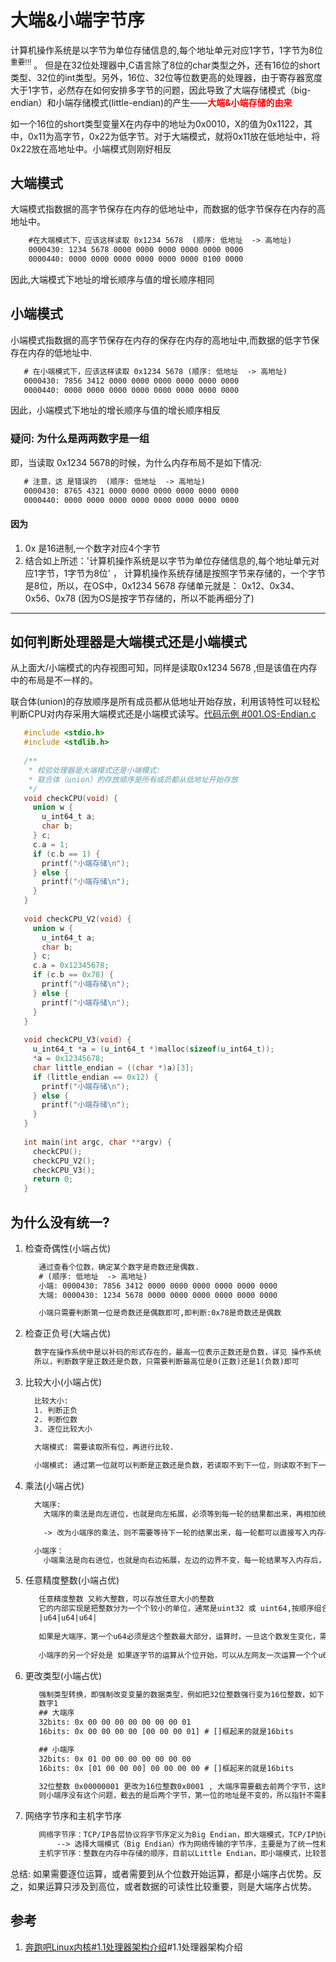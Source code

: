 # 大端&小端字节序
计算机操作系统是以字节为单位存储信息的,每个地址单元对应1字节，1字节为8位<sup>重要!!!</sup> 。 但是在32位处理器中,C语言除了8位的char类型之外，还有16位的short类型、32位的int类型。另外，16位、32位等位数更高的处理器，由于寄存器宽度大于1字节，必然存在如何安排多字节的问题，因此导致了大端存储模式（big-endian）和小端存储模式(little-endian)的产生——<font color='red'>**大端&小端存储的由来**</font>

如一个16位的short类型变量X在内存中的地址为0x0010，X的值为0x1122，其中，0x11为高字节，0x22为低字节。对于大端模式，就将0x11放在低地址中，将0x22放在高地址中。小端模式则刚好相反

## 大端模式
大端模式指数据的高字节保存在内存的低地址中，而数据的低字节保存在内存的高地址中。
```txt
    #在大端模式下，应该这样读取 0x1234 5678  (顺序: 低地址  -> 高地址)
    0000430: 1234 5678 0000 0000 0000 0000 0000 0000
    0000440: 0000 0000 0000 0000 0000 0000 0100 0000
```
因此,大端模式下地址的增长顺序与值的增长顺序相同

## 小端模式
小端模式指数据的高字节保存在内存的保存在内存的高地址中,而数据的低字节保存在内存的低地址中.
```txt
   # 在小端模式下，应该这样读取 0x1234 5678 (顺序: 低地址  -> 高地址)
   0000430: 7856 3412 0000 0000 0000 0000 0000 0000
   0000440: 0000 0000 0000 0000 0000 0000 0000 0000
```
因此，小端模式下地址的增长顺序与值的增长顺序相反

### 疑问: 为什么是两两数字是一组
即，当读取 0x1234 5678的时候，为什么内存布局不是如下情况:
```txt
   # 注意，这 是错误的  (顺序: 低地址  -> 高地址)
   0000430: 8765 4321 0000 0000 0000 0000 0000 0000
   0000440: 0000 0000 0000 0000 0000 0000 0000 0000
```
#### 因为
1. 0x 是16进制,一个数字对应4个字节
2. 结合如上所述：'计算机操作系统是以字节为单位存储信息的,每个地址单元对应1字节，1字节为8位' ， 计算机操作系统存储是按照字节来存储的，一个字节是8位，所以，在OS中，0x1234 5678 存储单元就是： 0x12、0x34、0x56、0x78  (因为OS是按字节存储的，所以不能再细分了)

---

## 如何判断处理器是大端模式还是小端模式
从上面大/小端模式的内存视图可知，同样是读取0x1234 5678 ,但是该值在内存中的布局是不一样的。

联合体(union)的存放顺序是所有成员都从低地址开始存放，利用该特性可以轻松判断CPU对内存采用大端模式还是小端模式读写。[代码示例 #001.OS-Endian.c](../004.TEST_CODE_SPACE/001.OS-Endian.c)
```c
   #include <stdio.h>
   #include <stdlib.h>
   
   /**
    * 校验处理器是大端模式还是小端模式:
    * 联合体（union）的存放顺序是所有成员都从低地址开始存放
    */
   void checkCPU(void) {
     union w {
       u_int64_t a;
       char b;
     } c;
     c.a = 1;
     if (c.b == 1) {
       printf("小端存储\n");
     } else {
       printf("小端存储\n");
     }
   }
   
   void checkCPU_V2(void) {
     union w {
       u_int64_t a;
       char b;
     } c;
     c.a = 0x12345678;
     if (c.b == 0x78) {
       printf("小端存储\n");
     } else {
       printf("小端存储\n");
     }
   }
   
   void checkCPU_V3(void) {
     u_int64_t *a = (u_int64_t *)malloc(sizeof(u_int64_t));
     *a = 0x12345678;
     char little_endian = ((char *)a)[3];
     if (little_endian == 0x12) {
       printf("小端存储\n");
     } else {
       printf("小端存储\n");
     }
   }
   
   int main(int argc, char **argv) {
     checkCPU();
     checkCPU_V2();
     checkCPU_V3();
     return 0;
   }
```

## 为什么没有统一?
1. 检查奇偶性(小端占优)
   ```txt
      通过查看个位数，确定某个数字是奇数还是偶数.
      # (顺序: 低地址  -> 高地址)
      小端: 0000430: 7856 3412 0000 0000 0000 0000 0000 0000
      大端: 0000430: 1234 5678 0000 0000 0000 0000 0000 0000

      小端只需要判断第一位是奇数还是偶数即可,即判断:0x78是奇数还是偶数
   ```
2. 检查正负号(大端占优)
   ```txt
     数字在操作系统中是以补码的形式存在的，最高一位表示正数还是负数，详见 操作系统 
     所以，判断数字是正数还是负数，只需要判断最高位是0(正数)还是1(负数)即可
   ```
3. 比较大小(小端占优)
   ```txt
     比较大小:
     1. 判断正负
     2. 判断位数
     3. 逐位比较大小
     
     大端模式: 需要读取所有位，再进行比较.

     小端模式: 通过第一位就可以判断是正数还是负数，若读取不到下一位，则读取不到下一位的那个数就比能读到下一位的数小。
   ```
4. 乘法(小端占优)
   ```txt
     大端序:
       大端序的乘法是向左进位，也就是向左拓展，必须等到每一轮的结果都出来，再相加统一写入内存.
       
       -> 改为小端序的乘法，则不需要等待下一轮的结果出来，每一轮都可以直接写入内存——因为最高位是不变的

     小端序：
       小端乘法是向右进位，也就是向右边拓展，左边的边界不变，每一轮结果写入内存后，就不需要移动，后面有变化只需要改动对应的位就行。
   ```
5. 任意精度整数(小端占优)
   ```txt
      任意精度整数 又称大整数，可以存放任意大小的整数
      它的内部实现是把整数分为一个个较小的单位，通常是uint32 或 uint64,按顺序组合在一起
      |u64|u64|u64|
      
      如果是大端序，第一个u64必须是这个整数最大部分，运算时，一旦这个数发生变化，需要进位，后面的所有位都必须移动和改写。小端序发生进位时，往往不需要所有位移动。
      
      小端序的另一个好处是 如果逐字节的运算从个位开始，可以从左网友一次运算一个个u64，算完上一个再读取下一个，大端就不行，必须读取整个数以后再进行.
   ```
6. 更改类型(小端占优)
   ```txt
      强制类型转换，即强制改变变量的数据类型，例如把32位整数强行变为16位整数，如下
      数字1
      ## 大端序
      32bits: 0x 00 00 00 00 00 00 00 01
      16bits: 0x 00 00 00 00 [00 00 00 01] # []框起来的就是16bits

      ## 小端序
      32bits: 0x 01 00 00 00 00 00 00 00
      16bits: 0x [01 00 00 00] 00 00 00 00 # []框起来的就是16bits

      32位整数 0x00000001 更改为16位整数0x0001 , 大端序需要截去前两个字节，这时候需要将指针往后移动两个字节.
      则小端序没有这个问题，截去的是后两个字节，第一位的地址是不变的，所以指针不需要移动.
   ```
7. 网络字节序和主机字节序
   ```txt
      网络字节序：TCP/IP各层协议将字节序定义为Big Endian，即大端模式，TCP/IP协议中使用的字节序是大端序，方便不同主机字节序的设备进行网络传输数据。
          --> 选择大端模式（Big Endian）作为网络传输的字节序，主要是为了统一性和跨平台兼容性。不同的计算机架构可能使用不同的字节序（大端或小端），而网络协议需要确保数据在不同系统之间传输时不会出现字节顺序错误
      主机字节序：整数在内存中存储的顺序，目前以Little Endian，即小端模式，比较普遍（不同的CPU有不同的字节序）。iOS、macOS都是小端序。
   ```

总结: 如果需要逐位运算，或者需要到从个位数开始运算，都是小端序占优势。反之，如果运算只涉及到高位，或者数据的可读性比较重要，则是大端序占优势。

## 参考
1. [奔跑吧Linux内核#1.1处理器架构介绍](../006.BOOKs/Run%20Linux%20Kernel%20(2nd%20Edition)%20Volume%201:%20Infrastructure.epub)#1.1处理器架构介绍